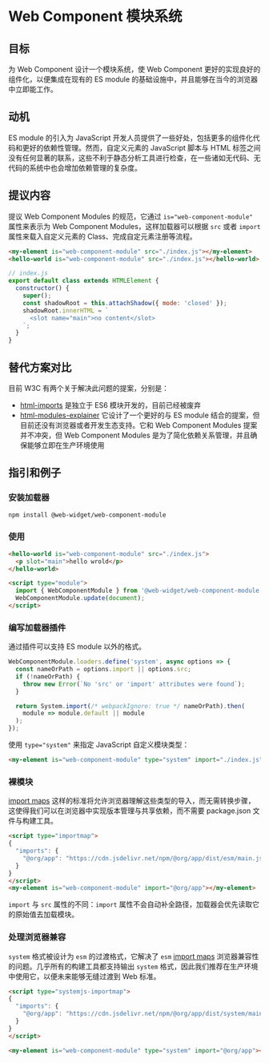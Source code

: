 # Web Component 模块系统

## 目标

为 Web Component 设计一个模块系统，使 Web Component 更好的实现良好的组件化，以便集成在现有的 ES module 的基础设施中，并且能够在当今的浏览器中立即能工作。

## 动机

ES module 的引入为 JavaScript 开发人员提供了一些好处，包括更多的组件化代码和更好的依赖性管理。然而，自定义元素的 JavaScript 脚本与 HTML 标签之间没有任何显著的联系，这些不利于静态分析工具进行检查，在一些诸如无代码、无代码的系统中也会增加依赖管理的复杂度。

## 提议内容

提议 Web Component Modules 的规范，它通过 `is="web-component-module"` 属性来表示为 Web Component Modules，这样加载器可以根据 `src` 或者 `import` 属性来载入自定义元素的 Class、完成自定元素注册等流程。

```html
<my-element is="web-component-module" src="./index.js"></my-element>
<hello-world is="web-component-module" src="./index.js"></hello-world>
```

```js
// index.js
export default class extends HTMLElement {
  constructor() {
    super();
    const shadowRoot = this.attachShadow({ mode: 'closed' });
    shadowRoot.innerHTML = `
      <slot name="main">no content</slot>
    `;
  }
}
```

## 替代方案对比

目前 W3C 有两个关于解决此问题的提案，分别是：

* [html-imports](https://www.w3.org/TR/html-imports/) 是独立于 ES6 模块开发的，目前已经被废弃
* [html-modules-explainer](https://github.com/WICG/webcomponents/blob/gh-pages/proposals/html-modules-explainer.md) 它设计了一个更好的与 ES module 结合的提案，但目前还没有浏览器或者开发生态支持。它和 Web Component Modules 提案并不冲突，但 Web Component Modules 是为了简化依赖关系管理，并且确保能够立即在生产环境使用

## 指引和例子

### 安装加载器

```bash
npm install @web-widget/web-component-module
```

### 使用

```html
<hello-world is="web-component-module" src="./index.js">
  <p slot="main">hello wrold</p>
</hello-world>

<script type="module">
  import { WebComponentModule } from '@web-widget/web-component-module';
  WebComponentModule.update(document);
</script>
```

### 编写加载器插件

通过插件可以支持 ES module 以外的格式。

```js
WebComponentModule.loaders.define('system', async options => {
  const nameOrPath = options.import || options.src;
  if (!nameOrPath) {
    throw new Error(`No 'src' or 'import' attributes were found`);
  }

  return System.import(/* webpackIgnore: true */ nameOrPath).then(
    module => module.default || module
  );
});
```

使用 `type="system"` 来指定 JavaScript 自定义模块类型：

```html
<my-element is="web-component-module" type="system" import="./index.js"></my-element>
```

### 裸模块

[import maps](https://github.com/WICG/import-maps) 这样的标准将允许浏览器理解这些类型的导入，而无需转换步骤，这使得我们可以在浏览器中实现版本管理与共享依赖，而不需要 package.json 文件与构建工具。

```html
<script type="importmap">
{
  "imports": {
    "@org/app": "https://cdn.jsdelivr.net/npm/@org/app/dist/esm/main.js"
  }
}
</script>
<my-element is="web-component-module" import="@org/app"></my-element>
```

`import` 与 `src` 属性的不同：`import` 属性不会自动补全路径，加载器会优先读取它的原始值去加载模块。

### 处理浏览器兼容

`system` 格式被设计为 `esm` 的过渡格式，它解决了 `esm` [import maps](https://github.com/WICG/import-maps) 浏览器兼容性的问题。几乎所有的构建工具都支持输出 `system` 格式，因此我们推荐在生产环境中使用它，以便未来能够无缝过渡到 Web 标准。

```html
<script type="systemjs-importmap">
{
  "imports": {
    "@org/app": "https://cdn.jsdelivr.net/npm/@org/app/dist/system/main.js"
  }
}
</script>

<my-element is="web-component-module" type="system" import="@org/app"></my-element>
```